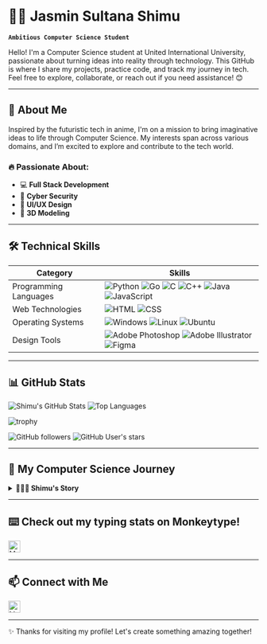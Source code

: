 # 👩‍💻 Jasmin Sultana Shimu

**`Ambitious Computer Science Student`**

Hello! I'm a Computer Science student at United International University, passionate about turning ideas into reality through technology. This GitHub is where I share my projects, practice code, and track my journey in tech. Feel free to explore, collaborate, or reach out if you need assistance! 😊

---

## 🚀 About Me

Inspired by the futuristic tech in anime, I'm on a mission to bring imaginative ideas to life through Computer Science. My interests span across various domains, and I’m excited to explore and contribute to the tech world.

### 🔥 Passionate About:
- 💻 **Full Stack Development**  
- 🔐 **Cyber Security**  
- 🎨 **UI/UX Design**  
- 🧱 **3D Modeling**

---

## 🛠️ Technical Skills

| Category              | Skills                                                                 |
|-----------------------|----------------------------------------------------------------------|
| Programming Languages | ![Python](https://img.shields.io/badge/Python-%233776AB?style=flat-square&logo=python&logoColor=white) ![Go](https://img.shields.io/badge/Go-%2300ADD8?style=flat-square&logo=Go&logoColor=white) ![C](https://img.shields.io/badge/C-%2300599C?style=flat-square&logo=C&logoColor=white) ![C++](https://img.shields.io/badge/C%2B%2B-%2300599C?style=flat-square&logo=C%2B%2B&logoColor=white) ![Java](https://img.shields.io/badge/Java-EC1B23?style=flat-square&logo=Java&logoColor=white) ![JavaScript](https://img.shields.io/badge/JavaScript-%23F7DF1E?style=flat-square&logo=JavaScript&logoColor=white) |
| Web Technologies      | ![HTML](https://img.shields.io/badge/HTML-%23E34F26?style=flat-square&logo=HTML5&logoColor=white) ![CSS](https://img.shields.io/badge/CSS-%231572B6?style=flat-square&logo=CSS3&logoColor=white) |
| Operating Systems     | ![Windows](https://img.shields.io/badge/Windows-%230078D4?style=flat-square&logo=Windows&logoColor=white) ![Linux](https://img.shields.io/badge/Linux-%23FCC624?style=flat-square&logo=Linux&logoColor=black) ![Ubuntu](https://img.shields.io/badge/Ubuntu-%23E95420?style=flat-square&logo=Ubuntu&logoColor=white) |
| Design Tools          | ![Adobe Photoshop](https://img.shields.io/badge/Adobe%20Photoshop-00CAFC?style=flat-square&logo=adobephotoshop&logoColor=001D26) ![Adobe Illustrator](https://img.shields.io/badge/Adobe%20Illustrator-%23FF9A00?style=flat-square&logo=adobeillustrator&logoColor=001D26) ![Figma](https://img.shields.io/badge/Figma-%23F24E1E?style=flat-square&logo=figma&logoColor=white) |

---

## 📊 GitHub Stats

![Shimu's GitHub Stats](https://github-readme-stats.vercel.app/api?username=Shimu-I&show_icons=true&theme=radical)
![Top Languages](https://github-readme-stats.vercel.app/api/top-langs/?username=Shimu-I&layout=compact&theme=tokyonight)

<!--START_SECTION:recent_langs-->
<!-- The content of RECENT_LANGUAGES.md will be placed here -->
<!--END_SECTION:recent_langs-->


![trophy](https://github-profile-trophy.vercel.app/?username=Shimu-I&theme=gruvbox)

![GitHub followers](https://img.shields.io/github/followers/Shimu-I?label=Follow&style=social)
![GitHub User's stars](https://img.shields.io/github/stars/Shimu-I?affiliations=OWNER&style=social)

---

## 🌟 My Computer Science Journey

<details>
<summary><strong>👩🏼‍💻 Shimu's Story</strong></summary>

Hi, I'm Shimu! My love for technology was sparked by watching anime, where futuristic tech and passionate professionals inspired me to pursue Computer Science. The imaginative technologies in anime fascinate me, and I believe that every great invention starts with a spark of imagination. Through my studies and projects, I aim to bring my ideas to life and contribute to the tech world. This GitHub is my space to document my progress, share my work, and connect with others. Join me on this exciting journey!

</details>

---
## ⌨️ Check out my typing stats on Monkeytype!  
<a href="https://monkeytype.com/profile/dark_rai_491">
  <img align="center" alt="Monkeytype" width="24px" src="https://monkeytype.com/images/favicon/favicon-32x32.png" />
</a>

---
## 📫 Connect with Me
<a href="https://www.linkedin.com/in/jasmin-sultana-shimu-483709254/" target="_blank">
  <img align="center" alt="LinkedIn Profile" width="24px" src="https://raw.githubusercontent.com/Shimu-I/Shimu-I/master/Programing%20language%20icons/LinkedIn.png" />
</a>




<!-- Additional social links (uncomment to enable)
<a href="mailto:your.email@gmail.com">
  <img align="center" alt="Gmail" width="24px" src="https://github.com/Shimu-I/Shimu-I/raw/master/Programing%20language%20icons/Gmail.png" />
</a>
<a href="https://www.youtube.com/channel/UC44o1KerHIWmmZ2Ij4Yzn5A">
  <img align="center" alt="YouTube" width="24px" src="https://github.com/Shimu-I/Shimu-I/raw/master/Programing%20language%20icons/Youtube.png" />
</a>
<a href="https://www.facebook.com/shi.mu.927758/">
  <img align="center" alt="Facebook" width="24px" src="https://github.com/Shimu-I/Shimu-I/raw/master/Programing%20language%20icons/Facebook.png" />
</a>
-->

---

✨ Thanks for visiting my profile! Let's create something amazing together!
